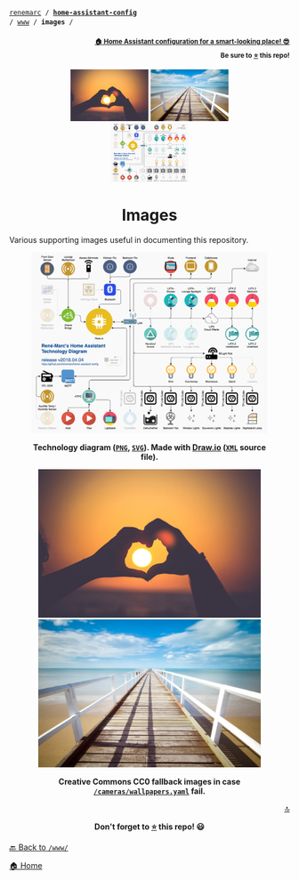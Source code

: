 <!-- Header -->
[link-profile]:https://github.com/renemarc
[link-repo]:https://github.com/renemarc/home-assistant-config

<a name="top"></a>
<code>[renemarc][link-profile] / **[home-assistant-config][link-repo]** / [www](..) / **images** /</code>

<p align="right"><sub><strong><a href="https://github.com/renemarc/home-assistant-config">🏠 Home Assistant configuration for a smart-looking place! 😎</a><br>Be sure to <a href="#" title="star">⭐️</a> this repo!</strong></sub></p>


<!-- Hero -->
<figure>
    <div align="center">
        <a href="#images" title="Images"><img src="wallpaper-1.jpg" alt="Default wallpaper 1" width="140"></a>
        <a href="#images" title="Images"><img src="wallpaper-2.jpg" alt="Default wallpaper 2" width="140"></a>
        <a href="#images" title="Images"><img src="technology-diagram.png" alt="Home Assistant technology diagram" width="140"></a>
    </div>
</figure>


<h1 align="center">Images</h1>

Various supporting images useful in documenting this repository.

<div align="center">
    <figure>
        <div>
            <img src="technology-diagram.png" alt="Home Assistant technology diagram">
        </div>
        <figcaption>
            <p><strong>Technology diagram (<a href="technology-diagram.png"><code>PNG</code></a>, <a href="technology-diagram.svg"><code>SVG</code></a>). Made with <a href="https://www.draw.io">Draw.io</a> (<a href="technology-diagram.xml"><code>XML</code></a> source file).</strong></p>
        </figcaption>
    </figure>
</div>

<div align="center">
    <figure>
        <div>
            <img src="wallpaper-1.jpg" alt="Default wallpaper 1" width="400">
            <img src="wallpaper-2.jpg" alt="Default wallpaper 2" width="400">
        </div>
        <figcaption>
            <p><strong>Creative Commons CC0 fallback images in case <a href="../../cameras/wallpapers.yaml"><code>/cameras/wallpapers.yaml</code></a> fail.</strong></p>
        </figcaption>
    </figure>
</div>


<!-- Footer -->
<p align="right"><a href="#top" title="Back to top">🔝</a></p>

<p align="center"><strong>Don't forget to <a href="#" title="star">⭐️</a> this repo! 😃</strong></p>

[🔙 Back to `/www/`](../)

[🏠 Home][link-repo]
